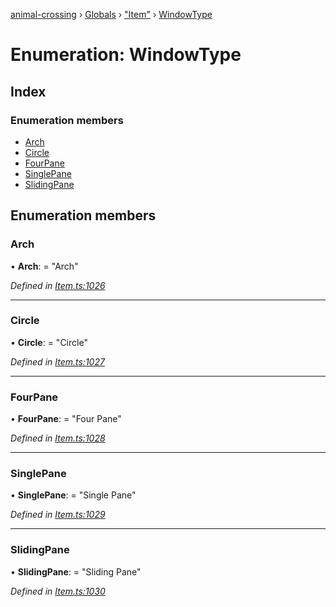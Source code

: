[animal-crossing](../README.md) › [Globals](../globals.md) › ["Item"](../modules/_item_.md) › [WindowType](_item_.windowtype.md)

# Enumeration: WindowType

## Index

### Enumeration members

* [Arch](_item_.windowtype.md#arch)
* [Circle](_item_.windowtype.md#circle)
* [FourPane](_item_.windowtype.md#fourpane)
* [SinglePane](_item_.windowtype.md#singlepane)
* [SlidingPane](_item_.windowtype.md#slidingpane)

## Enumeration members

###  Arch

• **Arch**: = "Arch"

*Defined in [Item.ts:1026](https://github.com/Norviah/animal-crossing/blob/da8caaf/module/types/Item.ts#L1026)*

___

###  Circle

• **Circle**: = "Circle"

*Defined in [Item.ts:1027](https://github.com/Norviah/animal-crossing/blob/da8caaf/module/types/Item.ts#L1027)*

___

###  FourPane

• **FourPane**: = "Four Pane"

*Defined in [Item.ts:1028](https://github.com/Norviah/animal-crossing/blob/da8caaf/module/types/Item.ts#L1028)*

___

###  SinglePane

• **SinglePane**: = "Single Pane"

*Defined in [Item.ts:1029](https://github.com/Norviah/animal-crossing/blob/da8caaf/module/types/Item.ts#L1029)*

___

###  SlidingPane

• **SlidingPane**: = "Sliding Pane"

*Defined in [Item.ts:1030](https://github.com/Norviah/animal-crossing/blob/da8caaf/module/types/Item.ts#L1030)*

